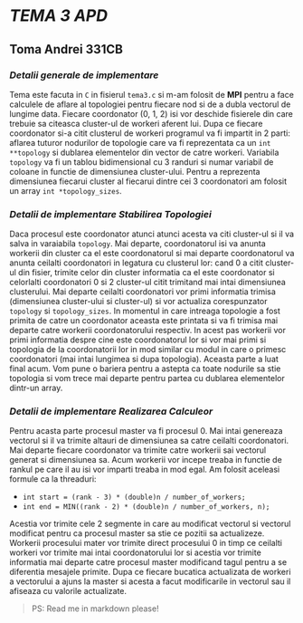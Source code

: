 # *TEMA 3 APD*
## Toma Andrei 331CB
### *Detalii generale de implementare*

Tema este facuta in `C` in fisierul `tema3.c` si m-am folosit de **MPI** pentru a face calculele de
aflare al topologiei pentru fiecare nod si de a dubla vectorul de lungime data. Fiecare coordonator
(0, 1, 2) isi vor deschide fisierele din care trebuie sa citeasca cluster-ul de workeri aferent lui.
Dupa ce fiecare coordonator si-a citit clusterul de workeri programul va fi impartit in 2 parti:
aflarea tuturor nodurilor de topologie care va fi reprezentata ca un `int **topology` si dublarea
elementelor din vector de catre workeri. Variabila `topology` va fi un tablou bidimensional cu 3 randuri
si numar variabil de coloane in functie de dimensiunea cluster-ului. Pentru a reprezenta dimensiunea fiecarui
cluster al fiecarui dintre cei 3 coordonatori am folosit un array `int *topology_sizes`.

### *Detalii de implementare **Stabilirea Topologiei***

Daca procesul este coordonator atunci atunci acesta va citi cluster-ul si il va salva in varaiabila
`topology`. Mai departe, coordonatorul isi va anunta workerii din cluster ca el este coordonatorul si mai
departe coordonatorul va anunta ceilalti coordonatori in legatura cu clusterul lor: cand 0 a citit
cluster-ul din fisier, trimite celor din cluster informatia ca el este coordonator si celorlalti coordonatori
0 si 2 cluster-ul citit trimitand mai intai dimensiunea clusterului. Mai departe ceilalti coordonatori vor primi
informatia trimisa (dimensiunea cluster-ului si cluster-ul) si vor actualiza corespunzator `topology` si `topology_sizes`.
In momentul in care intreaga topologie a fost primita de catre un coordonator aceasta este printata si va fi trimisa
mai departe catre workerii coordonatorului respectiv. In acest pas workerii vor primi informatia despre cine este 
coordonatorul lor si vor mai primi si topologia de la coordonatorii lor in mod similar cu modul in care o
primesc coordonatori (mai intai lungimea si dupa topologia). Aceasta parte a luat final acum. Vom pune o bariera
pentru a astepta ca toate nodurile sa stie topologia si vom trece mai departe pentru partea cu dublarea elementelor
dintr-un array.

### *Detalii de implementare **Realizarea Calculeor***
Pentru acasta parte procesul master va fi procesul 0. Mai intai genereaza vectorul si il va trimite altauri de 
dimensiunea sa catre ceilalti coordonatori. Mai departe fiecare coordonator va trimite catre workerii sai
vectorul generat si dimensiunea sa. Acum workerii vor incepe treaba in functie de rankul pe care il au isi
vor imparti treaba in mod egal. Am folosit aceleasi formule ca la threaduri:
* `int start = (rank - 3) * (double)n / number_of_workers;`
* `int end = MIN((rank - 2) * (double)n / number_of_workers, n);`

Acestia vor trimite cele 2 segmente in care au modificat vectorul si vectorul modificat pentru ca procesul master
sa stie ce pozitii sa actualizeze. Workerii procesului mater vor trimite direct procesului 0 in timp ce ceilalti
workeri vor trimite mai intai coordonatorului lor si acestia vor trimite informatia mai departe catre procesul
master modificand tagul pentru a se diferentia mesajele primite. Dupa ce fiecare bucatica actualizata de workeri
a vectorului a ajuns la master si acesta a facut modificarile in vectorul sau il afiseaza cu valorile actualizate.


> PS: Read me in markdown please!